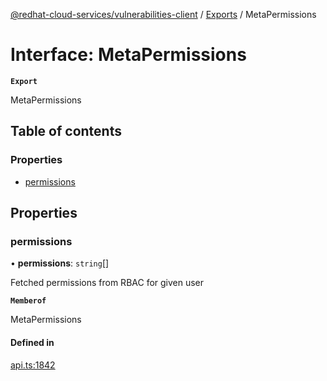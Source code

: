 [@redhat-cloud-services/vulnerabilities-client](../README.md) / [Exports](../modules.md) / MetaPermissions

# Interface: MetaPermissions

**`Export`**

MetaPermissions

## Table of contents

### Properties

- [permissions](MetaPermissions.md#permissions)

## Properties

### permissions

• **permissions**: `string`[]

Fetched permissions from RBAC for given user

**`Memberof`**

MetaPermissions

#### Defined in

[api.ts:1842](https://github.com/RedHatInsights/javascript-clients/blob/main/packages/vulnerabilities/git-api/api.ts#L1842)
